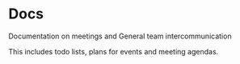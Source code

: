Docs
=========

Documentation on meetings and General team intercommunication

This includes todo lists, plans for events and meeting agendas.
